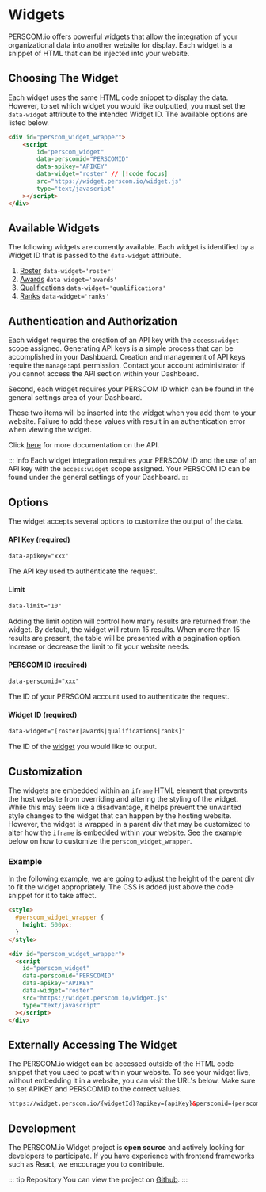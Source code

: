 # Widgets

PERSCOM.io offers powerful widgets that allow the integration of your organizational data into another website for display. Each widget is a
snippet of HTML that can be injected into your website.

## Choosing The Widget

Each widget uses the same HTML code snippet to display the data. However, to set which widget you would like outputted, you must set the
`data-widget` attribute to the intended Widget ID. The available options are listed below.

```html
<div id="perscom_widget_wrapper">
    <script
        id="perscom_widget"
        data-perscomid="PERSCOMID"
        data-apikey="APIKEY"
        data-widget="roster" // [!code focus]
        src="https://widget.perscom.io/widget.js"
        type="text/javascript"
    ></script>
</div>
```

## Available Widgets

The following widgets are currently available. Each widget is identified by a Widget ID that is passed to the `data-widget` attribute.

1. [Roster](/external-integration/widgets/roster) `data-widget='roster'`
2. [Awards](/external-integration/widgets/awards) `data-widget='awards'`
3. [Qualifications](/external-integration/widgets/qualifications) `data-widget='qualifications'`
4. [Ranks](/external-integration/widgets/ranks) `data-widget='ranks'`

## Authentication and Authorization

Each widget requires the creation of an API key with the `access:widget` scope assigned. Generating API keys is a simple process that can be
accomplished in your Dashboard. Creation and management of API keys require the `manage:api` permission. Contact your account administrator
if you cannot access the API section within your Dashboard.

Second, each widget requires your PERSCOM ID which can be found in the general settings area of your Dashboard.

These two items will be inserted into the widget when you add them to your website. Failure to add these values with result in an
authentication error when viewing the widget.

Click [here](/external-integration/api) for more documentation on the API.

<!-- prettier-ignore -->
::: info
Each widget integration requires your PERSCOM ID and the use of an API key with the `access:widget` scope assigned. Your
PERSCOM ID can be found under the general settings of your Dashboard.
:::

## Options

The widget accepts several options to customize the output of the data.

#### API Key (required)

```html
data-apikey="xxx"
```

The API key used to authenticate the request.

#### Limit

```html
data-limit="10"
```

Adding the limit option will control how many results are returned from the widget. By default, the widget will return 15 results. When more
than 15 results are present, the table will be presented with a pagination option. Increase or decrease the limit to fit your website needs.

#### PERSCOM ID (required)

```html
data-perscomid="xxx"
```

The ID of your PERSCOM account used to authenticate the request.

#### Widget ID (required)

```html
data-widget="[roster|awards|qualifications|ranks]"
```

The ID of the [widget](#available-widgets) you would like to output.

## Customization

The widgets are embedded within an `iframe` HTML element that prevents the host website from overriding and altering the styling of the
widget. While this may seem like a disadvantage, it helps prevent the unwanted style changes to the widget that can happen by the hosting
website. However, the widget is wrapped in a parent div that may be customized to alter how the `iframe` is embedded within your website.
See the example below on how to customize the `perscom_widget_wrapper`.

### Example

In the following example, we are going to adjust the height of the parent div to fit the widget appropriately. The CSS is added just above
the code snippet for it to take affect.

```html
<style>
  #perscom_widget_wrapper {
    height: 500px;
  }
</style>

<div id="perscom_widget_wrapper">
  <script
    id="perscom_widget"
    data-perscomid="PERSCOMID"
    data-apikey="APIKEY"
    data-widget="roster"
    src="https://widget.perscom.io/widget.js"
    type="text/javascript"
  ></script>
</div>
```

## Externally Accessing The Widget

The PERSCOM.io widget can be accessed outside of the HTML code snippet that you used to post within your website. To see your widget live,
without embedding it in a website, you can visit the URL's below. Make sure to set APIKEY and PERSCOMID to the correct values.

```html
https://widget.perscom.io/{widgetId}?apikey={apiKey}&perscomid={perscomId}
```

## Development

The PERSCOM.io Widget project is **open source** and actively looking for developers to participate. If you have experience with frontend
frameworks such as React, we encourage you to contribute.

<!-- prettier-ignore -->
::: tip Repository
You can view the project on
[Github](https://github.com/DeschutesDesignGroupLLC/PERSCOM-3.0-Widget).
:::
